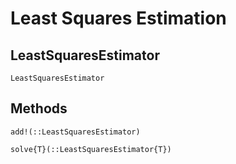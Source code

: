 # Least Squares Estimation


## LeastSquaresEstimator

```@docs
LeastSquaresEstimator
```

## Methods

```@docs
add!(::LeastSquaresEstimator)
```

```@docs
solve{T}(::LeastSquaresEstimator{T})
```
